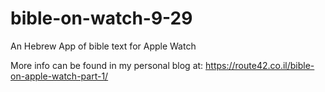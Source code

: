 # bible-on-watch-9-29
An Hebrew App of bible text for Apple Watch 

More info can be found in my personal blog at:
https://route42.co.il/bible-on-apple-watch-part-1/

